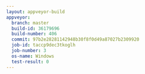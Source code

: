 ```yaml
---
layout: appveyor-build
appveyor:
  branch: master
  build-id: 36179696
  build-number: 406
  commit: 97b2e28281142948b30f8f0d49a87027b2309920
  job-id: taccp9dec3tkoglh
  job-number: 3
  os-name: Windows
  test-result: 0
---
```

